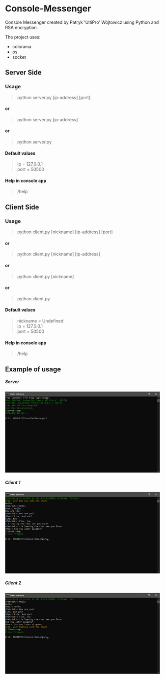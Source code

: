 # Console-Messenger
Console Messenger created by Patryk 'UltiPro' Wójtowicz using Python and RSA encryption.

The project uses:
<ul>
  <li>colorama</li>
  <li>os</li>
  <li>socket</li>
</ul>

## Server Side

### Usage

> python server.py [ip-address] [port]

#### or

> python server.py [ip-address]

#### or

> python server.py

#### Default values
>ip = 127.0.0.1<br/>
>port = 50500

#### Help in console app
> /help

## Client Side

### Usage

> python client.py [nickname] [ip-address] [port]

#### or

> python client.py [nickname] [ip-address]

#### or

> python client.py [nickname]

#### or

> python client.py

#### Default values
>nickname = Undefined<br/>
>ip = 127.0.0.1<br/>
>port = 50500

#### Help in console app
> /help

## Example of usage

##### Server

![Console server usage](/screenshots/server.png)

##### Client 1

![Console user1 usage](/screenshots/chat%201.png)

##### Client 2

![Console user2 usage](/screenshots/chat%202.png)

